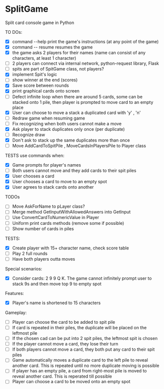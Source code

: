 # SplitGame
Split card console game in Python

TO DOs:
- [x] command --help print the game's instructions (at any point of the game)
- [x] command -- resume resumes the game
- [x] the game asks 2 players for their names (name can consist of any characters, at least 1 character)
- [ ] 2 players can connect via internal network, python-request library, Flask
- [ ] spits are part of SpitGame class, not players?
- [x] implement Spit's logic
- [ ] show winner at the end (scores)
- [x] Save score between rounds
- [x] print graphical cards onto screen
- [ ] Defect infinite loop when there are around 5 cards, some can be stacked onto 1 pile, then player is prompted to move card to an empty place
- [x] User can choose to move a stack a duplicated card with 'y' , 'n'
- [ ] Redraw game when resuming game
- [ ] Fix recognizing when both users cannot make a move
- [x] Ask player to stack duplicates only once (per duplicate)
- [ ] Recognize draw
- [x] Don't ask to stack up the same duplicates more than once
- [ ] Move AddCardToSpitPile , MoveCardsInPlayersPile to Player class

TESTS use commands when:
- [x] Game prompts for player's names
- [ ] Both users cannot move and they add cards to their spit piles
- [x] User chooses a card
- [x] User chooses a card to move to an empty spot
- [x] User agrees to stack cards onto another 

TODOs
- [ ] Move AskForName to pLayer class?
- [ ] Merge method GetInputWithAllowedAnswers into GetInput
- [ ] Use ConvertCardToNumericValue in Player
- [ ] Uniform print cards methods (remove some if possible)
- [ ] Show number of cards in piles

TESTS:
- [x] Create player with 15+ character name, check score table
- [ ] Play 2 full rounds
- [ ] Have both players outta moves

Special scenarios:
- [x] Consider cards: 2 9 9 Q K. The game cannot infinitely prompt user to stack 9s and then move top 9 to empty spot

Features:
- [x] Player's name is shortened to 15 characters

Gameplay:
- [ ] Player can choose the card to be added to spit pile
- [ ] If card is repeated in their piles, the duplicate will be placed on the leftmost pile
- [ ] If the chosen cad can be put into 2 spit piles, the leftmost spit is chosen
- [ ] If the player cannot move a card, they lose their turn
- [ ] If both players cannot move a card, they both put any card to their spit piles
- [ ] Game automatically moves a duplicate card to the left pile to reveal another card. This is repeated until no more duplicate moving is possible
- [ ] If player has an empty pile, a card from right-most pile is moved to reveal another card. This is reperated till possible
- [ ] Player can choose a card to be moved onto an empty spot
